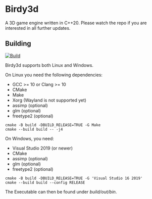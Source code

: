 # Birdy3d
A 3D game engine written in C++20. Please watch the repo if you are interested in all further updates.

## Building
[![Build](https://github.com/Birdy2014/Birdy3d/actions/workflows/build.yml/badge.svg)](https://github.com/Birdy2014/Birdy3d/actions/workflows/build.yml)

Birdy3d supports both Linux and Windows.

On Linux you need the following dependencies:
- GCC >= 10 or Clang >= 10
- CMake
- Make
- Xorg (Wayland is not supported yet)
- assimp (optional)
- glm (optional)
- freetype2 (optional)

```
cmake -B build -DBUILD_RELEASE=TRUE -G Make
cmake --build build -- -j4
```

On Windows, you need:
- Visual Studio 2019 (or newer)
- CMake
- assimp (optional)
- glm (optional)
- freetype2 (optional)

```
cmake -B build -DBUILD_RELEASE=TRUE -G 'Visual Studio 16 2019'
cmake --build build --config RELEASE
```

The Executable can then be found under *build/out/bin*.
